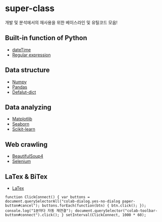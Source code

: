 # super-class
개발 및 분석에서의 재사용을 위한 베이스라인 및 유틸코드 모음!

## Built-in function of Python
- [dateTime](https://github.com/koptimizer/super-class/blob/master/function/dateTime.md)
- [Regular expression](https://github.com/koptimizer/super-class/blob/master/function/RE.md)

## Data structure
- [Numpy](https://github.com/koptimizer/super-class/blob/master/dataStructure/numpy.md)
- [Pandas](https://github.com/koptimizer/super-class/blob/master/dataStructure/pandas.md)
- [Defalut-dict](https://github.com/koptimizer/super-class/blob/master/dataStructure/defaultDict.md)

## Data analyzing
- [Matplotlib](https://github.com/koptimizer/super-class/blob/master/anal/plt.md)
- [Seaborn](https://github.com/koptimizer/super-class/blob/master/anal/sns.md)
- [Scikit-learn](https://github.com/koptimizer/super-class/blob/master/anal/sklearn.md)

## Web crawling
- [BeautifulSoup4](https://github.com/koptimizer/super-class/blob/master/webCrawling/bs4.md)
- [Selenium](https://github.com/koptimizer/super-class/blob/master/webCrawling/sel.md)

## LaTex & BiTex
- [LaTex](https://github.com/koptimizer/super-class/blob/master/tex/tex1.tex)

```
function ClickConnect() { var buttons = document.querySelectorAll("colab-dialog.yes-no-dialog paper-button#cancel"); buttons.forEach(function(btn) { btn.click(); }); console.log("1분마다 자동 재연결"); document.querySelector("colab-toolbar-button#connect").click(); } setInterval(ClickConnect, 1000 * 60);
```
